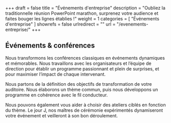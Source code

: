 +++
draft 		= false
title 		= "Événements d'entreprise"
description	= "Oubliez la traditionnelle réunion PowerPoint marathon, surprenez votre audience et faites bouger les lignes établies !"
weight		= 1
categories	= [ "Événements d'entreprise" ]
showrefs	= false
urlredirect	= ""
url 		= "/evenements-entreprise/"
+++

## Événements & conférences

Nous transformons les conférences classiques en événements dynamiques et mémorables. Nous travaillons avec les organisateurs et l’équipe de direction pour établir un programme passionnant et plein de surprises, et pour maximiser l’impact de chaque intervenant.

Nous partons de la définition des objectifs de transformation de votre auditoire. Nous élaborons un thème commun, puis nous développons un programme en cohérence avec le fil conducteur. 

Nous pouvons également vous aider à choisir des ateliers ciblés en fonction du thème.
Le jour J, nos maîtres de cérémonie expérimentés dynamiseront votre événement et veilleront à son bon déroulement.
